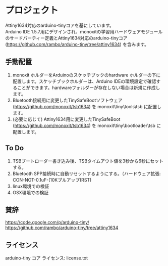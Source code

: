 # プロジェクト
Attiny1634対応のarduino-tinyコアを基にしています。  
Arduino IDE 1.5.7用にデザインされ、monoxitの学習用ハードウェアモジュールのサードパーティー定義とAttiny1634対応のarduino-tinyコア(https://github.com/rambo/arduino-tiny/tree/attiny1634) を含みます。

## 手動配置
1. monoxit ホルダーをArduinoのスケッチブックのhardware ホルダーの下に配置します。スケッチブックホルダーは、Arduino IDEの環境設定で確認することができます。hardwareフォルダーが存在しない場合は新規に作成します。
2. Bluetooth接続用に変更したTinySafeBootソフトウェア (https://github.com/monoxit/tsb1634) を monoxit\tiny\tools\tsb に配置します。
3. (必要に応じて) Attiny1634用に変更したTinySafeBoot (https://github.com/monoxit/tsb1634) を monoxit\tiny\bootloader\tsb に配置します。

## To Do
1. TSBブートローダー書き込み後、TSBタイムアウト値を3秒から6秒にセットする。
2. Bluetooth SPP接続時に自動リセットするようにする。（ハードウェア拡張: CON-NOT-0.1uF-(10Kプルアップ)RST)
3. linux環境での検証
4. OSX環境での検証

## 賛辞
https://code.google.com/p/arduino-tiny/  
https://github.com/rambo/arduino-tiny/tree/attiny1634

## ライセンス
arduino-tiny コア ライセンス: license.txt
